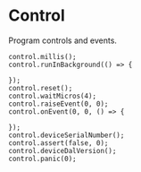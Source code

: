 # Control

Program controls and events.

```cards
control.millis();
control.runInBackground(() => {
    
});
control.reset();
control.waitMicros(4);
control.raiseEvent(0, 0);
control.onEvent(0, 0, () => {
    
});
control.deviceSerialNumber();
control.assert(false, 0);
control.deviceDalVersion();
control.panic(0);
```

